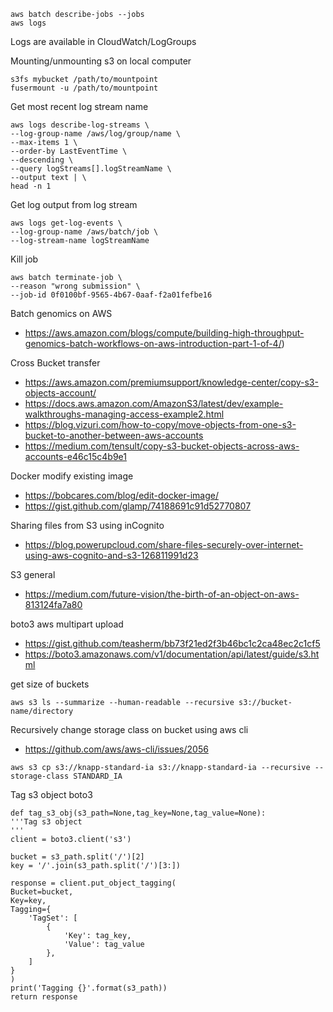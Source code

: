     aws batch describe-jobs --jobs
    aws logs

Logs are available in CloudWatch/LogGroups

Mounting/unmounting s3 on local computer

    s3fs mybucket /path/to/mountpoint
    fusermount -u /path/to/mountpoint

Get most recent log stream name

    aws logs describe-log-streams \
    --log-group-name /aws/log/group/name \
    --max-items 1 \
    --order-by LastEventTime \
    --descending \
    --query logStreams[].logStreamName \
    --output text | \
    head -n 1

Get log output from log stream

    aws logs get-log-events \
    --log-group-name /aws/batch/job \
    --log-stream-name logStreamName
    
Kill job 

    aws batch terminate-job \
    --reason "wrong submission" \
    --job-id 0f0100bf-9565-4b67-0aaf-f2a01fefbe16
 
Batch genomics on AWS

   * https://aws.amazon.com/blogs/compute/building-high-throughput-genomics-batch-workflows-on-aws-introduction-part-1-of-4/)

Cross Bucket transfer

   * <https://aws.amazon.com/premiumsupport/knowledge-center/copy-s3-objects-account/>
   * <https://docs.aws.amazon.com/AmazonS3/latest/dev/example-walkthroughs-managing-access-example2.html>
   * <https://blog.vizuri.com/how-to-copy/move-objects-from-one-s3-bucket-to-another-between-aws-accounts>
   * <https://medium.com/tensult/copy-s3-bucket-objects-across-aws-accounts-e46c15c4b9e1>

Docker modify existing image

   * https://bobcares.com/blog/edit-docker-image/
   * <https://gist.github.com/glamp/74188691c91d52770807>

Sharing files from S3 using inCognito

   * https://blog.powerupcloud.com/share-files-securely-over-internet-using-aws-cognito-and-s3-126811991d23

S3 general

   * https://medium.com/future-vision/the-birth-of-an-object-on-aws-813124fa7a80

boto3 aws multipart upload

   * https://gist.github.com/teasherm/bb73f21ed2f3b46bc1c2ca48ec2c1cf5
   * https://boto3.amazonaws.com/v1/documentation/api/latest/guide/s3.html
   
get size of buckets

    aws s3 ls --summarize --human-readable --recursive s3://bucket-name/directory

Recursively change storage class on bucket using aws cli

   * https://github.com/aws/aws-cli/issues/2056
   
    aws s3 cp s3://knapp-standard-ia s3://knapp-standard-ia --recursive --storage-class STANDARD_IA

Tag s3 object boto3

    def tag_s3_obj(s3_path=None,tag_key=None,tag_value=None):
    '''Tag s3 object
    '''
    client = boto3.client('s3')

    bucket = s3_path.split('/')[2]
    key = '/'.join(s3_path.split('/')[3:])
    
    response = client.put_object_tagging(
    Bucket=bucket,
    Key=key,
    Tagging={
        'TagSet': [
            {
                'Key': tag_key,
                'Value': tag_value
            },
        ]
    }
    )
    print('Tagging {}'.format(s3_path))
    return response
